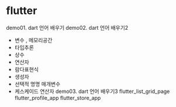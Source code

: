 # flutter

demo01. dart 언어 배우기
demo02. dart 언어 배우기2
  - 변수 , 메모리공간
  - 타입추론
  - 상수
  - 연산자
  - 람다표현식
  - 생성자
  - 선택적 명명 매개변수
  - 케스케이드 연산자
demo03. dart 언어 배우기3
flutter_list_grid_page
flutter_profile_app
flutter_store_app

